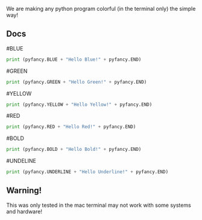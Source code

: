 We are making any python program colorful (in the terminal only) the simple way!

## Docs

#BLUE

```python
print (pyfancy.BLUE + "Hello Blue!" + pyfancy.END)
```

#GREEN

```python
print (pyfancy.GREEN + "Hello Green!" + pyfancy.END)
```

#YELLOW

```python
print (pyfancy.YELLOW + "Hello Yellow!" + pyfancy.END)
```

#RED

```python
print (pyfancy.RED + "Hello Red!" + pyfancy.END)
```

#BOLD

```python
print (pyfancy.BOLD + "Hello Bold!" + pyfancy.END)
```

#UNDELINE

```python
print (pyfancy.UNDERLINE + "Hello Underline!" + pyfancy.END)
```

## Warning!

This was only tested in the mac terminal may not work with some systems and hardware!
